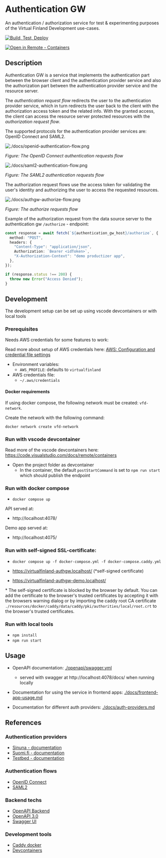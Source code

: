 # Authentication GW

An authentication / authorization service for test & experimenting purposes of the Virtual Finland Development use-cases.

[![Build, Test, Deploy](https://github.com/Virtual-Finland-Development/authentication-gw/actions/workflows/build-test-deploy.yml/badge.svg)](https://github.com/Virtual-Finland-Development/authentication-gw/actions/workflows/build-test-deploy.yml)

[![Open in Remote - Containers](https://img.shields.io/static/v1?label=Remote%20-%20Containers&message=Open&color=blue&logo=visualstudiocode)](https://vscode.dev/redirect?url=vscode://ms-vscode-remote.remote-containers/cloneInVolume?url=https://github.com/Virtual-Finland-Development/authentication-gw)

## Description

Authentication GW is a service that implements the authentication part between the browser client and the authentication provider service and also the authorization part between the authentication provider service and the resource server.

The _authentication request flow_ redirects the user to the authentication provider service, which in turn redirects the user back to the client with the authorization access token and the related info. With the granted access, the client can access the resource server protected resources with the _authorization request flow_.

The supported protocols for the authentication provider services are: OpenID Connect and SAML2.

![./docs/openid-authentication-flow.png](./docs/openid-authentication-flow.png)

_Figure: The OpenID Connect authentication requests flow_

![./docs/saml2-authentication-flow.png](./docs/saml2-authentication-flow.png)

_Figure: The SAML2 authentication requests flow_

The authorization request flows use the access token for validating the user's identity and authorizing the user to access the requested resources.

![./docs/authgw-authorize-flow.png](./docs/authgw-authorize-flow.png)

_Figure: The authorize requests flow_

Example of the authorization request from the data source server to the authentication gw `/authorize` - endpoint:

```ts
const response = await fetch(`${authentication_gw_host}/authorize`, {
  method: "POST",
  headers: {
    "Content-Type": "application/json",
    Authorization: `Bearer <idToken>`,
    "X-Authorization-Context": "demo productizer app",
  },
});

if (response.status !== 200) {
  throw new Error("Access Denied");
}
```

## Development

The development setup can be set up using vscode devcontainers or with local tools

### Prerequisites

Needs AWS credentials for some features to work:

Read more about setup of AWS credentials here: [AWS: Configuration and credential file settings](https://docs.aws.amazon.com/cli/latest/userguide/cli-configure-files.html)

- Environment variables:
  - `AWS_PROFILE`: defaults to `virtualfinland`
- AWS credentials file:
  - `~/.aws/credentials`

#### Docker requirements

If using docker compose, the following network must be created: `vfd-network`.

Create the network with the following command:

```
docker network create vfd-network
```

### Run with vscode devcontainer

Read more of the vscode devcontainers here: https://code.visualstudio.com/docs/remote/containers

- Open the project folder as devcontainer
  - In the container, the default `postStartCommand` is set to `npm run start` which should publish the endpoint

### Run with docker compose

- `docker compose up`

API served at:

- http://localhost:4078/

Demo app served at:

- http://localhost:4075/

### Run with self-signed SSL-certificate:

- `docker compose up -f docker-compose.yml -f docker-compose.caddy.yml`

- https://virtualfinland-authgw.localhost/ (\*self-signed certificate)
- https://virtualfinland-authgw-demo.localhost/ 

\* The self-signed certificate is blocked by the browser by default. You can add the certificate to the browser's trusted certificates by accepting it with the browsers warning dialog or by importing the caddy root CA certificate `./resources/docker/caddy/data/caddy/pki/authorities/local/root.crt` to the browser's trusted certificates.

### Run with local tools

- `npm install`
- `npm run start`

## Usage

- OpenAPI documentation: [./openapi/swagger.yml](./openapi/swagger.yml)

  - served with swagger at http://localhost:4078/docs/ when running locally

- Documentation for using the service in frontend apps: [./docs/frontend-app-usage.md](docs/frontend-app-usage.md)

- Documentation for different auth providers: [./docs/auth-providers.md](docs/auth-providers.md)

## References

### Authentication providers

- [Sinuna - documentation](https://developer.sinuna.fi/integration_documentation/)
- [Suomi.fi - documentation](https://palveluhallinta.suomi.fi/en/sivut/tunnistus/kayttoonotto/kayttoonoton-vaiheet)
- [Testbed - documentation](https://ioxio.com/guides/use-login-portal-in-your-applications)

### Authentication flows

- [OpenID Connect](https://openid.net/connect/)
- [SAML2](https://en.wikipedia.org/wiki/SAML_2.0)

### Backend techs

- [OpenAPI Backend](https://github.com/anttiviljami/openapi-backend)
- [OpenAPI 3.0](https://swagger.io/specification/)
- [Swagger UI](https://github.com/sylwit/aws-serverless-swagger-ui)

### Development tools

- [Caddy docker](https://hub.docker.com/_/caddy)
- [Devcontainers](https://code.visualstudio.com/docs/remote/containers)
